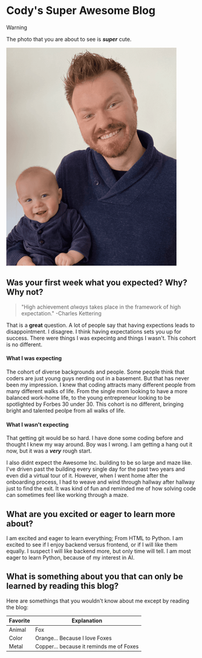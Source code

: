 # Cody's Super Awesome Blog #

> [!WARNING]
> The photo that you are about to see is ***super*** cute.

![Picture of myself and my son wearing a similar blue outfit.](Barrett_1.png)

## Was your first week what you expected? Why? Why not? ##

> "High achievement *always* takes place in the framework of high expectation." -Charles Kettering

That is a **great** question. A lot of people say that having expections leads to disappointment. I disagree. I think having expectations sets you up for success. There were things I was expecintg and things I wasn't. This cohort is no different.  

#### What I was expecting ####

The cohort of diverse backgrounds and people. Some people think that coders are just young guys nerding out in a basement. But that has never been my impression. I knew that coding attracts many different people from many different walks of life. From the single mom looking to have a more balanced work-home life, to the young entrepreneur looking to be spotlighted by Forbes 30 under 30. This cohort is no different, bringing bright and talented peolpe from all walks of life.

#### What I wasn't expecting ####

That getting git would be so hard. I have done some coding before and thought I knew my way around. Boy was I wrong. I am getting a hang out it now, but it was a ***very*** rough start. 

I also didnt expect the Awesome Inc. building to be so large and maze like. I've driven past the building every single day for the past two years and even did a virtual tour of it. However, when I went home after the onboarding process, I had to weave and wind through hallway after hallway just to find the exit. It was kind of fun and reminded me of how solving code can sometimes feel like working through a maze. 

## What are you excited or eager to learn more about? ##

I am excited and eager to learn everything; From HTML to Python. I am excited to see if I enjoy backend versus frontend, or if I will like them equally. I suspect I will like backend more, but only time will tell. I am most eager to learn Python, because of my interest in AI.

## What is something about you that can only be learned by reading this blog? ##

Here are somethings that you wouldn't know about me except by reading the blog:

|Favorite | Explanation|
|---|---|
|Animal| Fox|
|Color | Orange... Because I love Foxes|
|Metal | Copper... because it reminds me of Foxes|
